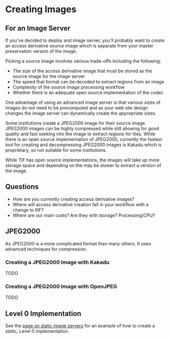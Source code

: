 # Creating Images

## For an Image Server

If you've decided to deploy and image server, you'll probably want to create an access derivative source image which is separate from your master preservation version of the image.

Picking a source image involves various trade-offs including the following:
- The size of the access derivative image that must be stored as the source image for the image server
- The speed that format can be decoded to extract regions from an image
- Complexity of the source image processing workflow
- Whether there is an adequate open source implementation of the codec

<!-- #backlog:630 should this sentence on dynamic image servers for web site design go on the dynamic image server page instead? -->
One advantage of using an advanced image server is that various sizes of images do not need to be precomputed and as your web site design changes the image server can dynamically create the appropriate sizes.

Some institutions create a JPEG2000 image for their source image. JPEG2000 images can be highly compressed while still allowing for good quality and fast seeking into the image to extract regions for tiles. While there is an open source implementation of JPEG2000,  currently the fastest tool for creating and decompressing JPEG2000 images is Kakadu which is proprietary, so not suitable for some institutions.

While TIF has open source implementations, the images will take up more storage space and depending on the  may be slower to extract a version of the image.

<!-- #backlog:80 Anything else to say about TIF performance? -->

<!-- #backlog:160 What about other image formats? -->

## Questions

- How are you currently creating access derivative images?
- Where will access derivative creation fall in your workflow with a change to IIIF?
- Where are our main costs? Are they with storage? Processing/CPU?

<!-- #backlog:270 add more questions around creating images -->

## JPEG2000

As JPEG2000 is a more complicated format than many others. It uses advanced techniques for compression.

### Creating a JPEG2000 Image with Kakadu

TODO
<!-- #backlog:600 provide instructions for how to create a JPEG2000 image with Kakadu -->

### Creating a JPEG2000 Image with OpenJPEG

TODO

<!-- #backlog:120 Creating a JPEG2000 Image with OpenJPEG -->

## Level 0 Implementation

See the [page on static image servers](image-server-static.md) for an example of how to create a static, Level 0 implementation.
